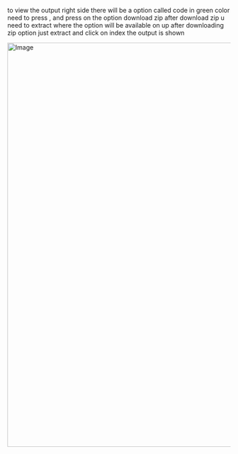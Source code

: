to view the output right side there will be a option called code in green color need to press , and press on the option download zip after download zip u need to extract where the option will be available on up after downloading zip option just extract and click on index
the output is shown

<img width="903" height="913" alt="Image" src="https://github.com/user-attachments/assets/33b75152-4003-4f11-8d43-9014021297c7" />
